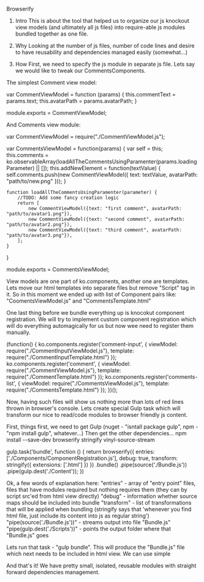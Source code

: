 Browserify

1. Intro
This is about the tool that helped us to organize our js knockout view models (and ultimately all js files) into require-able js modules bundled together as one file.

2. Why
Looking at the number of js files, number of code lines and desire to have reusability and dependencies managed easily (somewhat...)

3. How
First, we need to specify the js module in separate js file. Lets say we would like to tweak our CommentsComponents.

The simplest Comment view model:

var CommentViewModel = function (params) {
    this.commentText = params.text;
    this.avatarPath = params.avatarPath;
}

module.exports = CommentViewModel;		

And Comments view module:

var CommentViewModel = require("./CommentViewModel.js");

var CommentsViewModel = function(params) {
    var self = this;
    this.comments = ko.observableArray(loadAllTheCommentsUsingParamenter(params.loadingParameter) || []);
    this.addNewElement = function(textValue) {
        self.comments.push(new CommentViewModel({ text: textValue, avatarPath: "path/to/new.png" }));
    }

    function loadAllTheCommentsUsingParamenter(parameter) {
        //TODO: Add some fancy creation logic
        return [
            new CommentViewModel({text: "first comment", avatarPath: "path/to/avatar1.png"}),
            new CommentViewModel({text: "second comment", avatarPath: "path/to/avatar2.png"}),
            new CommentViewModel({text: "third comment", avatarPath: "path/to/avatar3.png"}),
        ];
    }
}

module.exports = CommentsViewModel;

View models are one part of ko.components, another one are templates. Lets move our html templates into separate files but remove "Script" tag in it.
So in this moment we ended up with list of Component pairs like: "CoomentsViewModel.js" and "CommentsTemplate.html"

One last thing before we bundle everything up is knocokut component registration. We will try to implement custom component registration which will do everything automagically for us but now wee need to register them manually.

(function() {
    ko.components.register('comment-input', { viewModel: require("./CommentInputViewModel.js"), template: require("./CommentInputTemplate.html") });
    ko.components.register('comment', { viewModel: require("./CommentViewModel.js"), template: require("./CommentTemplate.html") });
    ko.components.register('comments-list', { viewModel: require("./CommentsViewModel.js"), template: require("./CommentsTemplate.html") });
})();

Now, having such files will show us nothing more than lots of red lines thrown in browser's console. Lets create special Gulp task which will transform our nice to read/code modules to browser friendly js content.

First, things first, we need to get Gulp (nuget - "isntall package gulp", npm - "npm install gulp", whatever...)
Then get the other dependencies...
npm install --save-dev browserify stringify vinyl-source-stream

gulp.task('bundle', function () {
    return browserify({
        entries: ['./Components/ComponentRegistration.js'],
        debug: true,
        transform: stringify({
            extensions: ['.html']
        })
    })
     .bundle()
     .pipe(source('./Bundle.js'))
     .pipe(gulp.dest('./Content'));
})

Ok, a few words of explanation here:
"entries" - array of "entry point" files, files that have modules required but nothing requires them (they can by script src'ed from html view directly)
"debug" - information whether source maps should be included into bundle
"transform" - list of transformations that will be applied when bundling (stringify says that 'whenever you find html file, just include its content into js as regular string')
"pipe(source('./Bundle.js'))" - streams output into file "Bundle.js"
"pipe(gulp.dest('./Scripts'))" - points the output folder where that "Bundle.js" goes

Lets run that task - "gulp bundle". This will produce the "Bundle.js" file which next needs to be included in html view. We can use simple 
<script src="~/Content/Bundle.js"></script> 

And that's it! We have pretty small, isolated, reusable modules with straight forward dependencies management.


